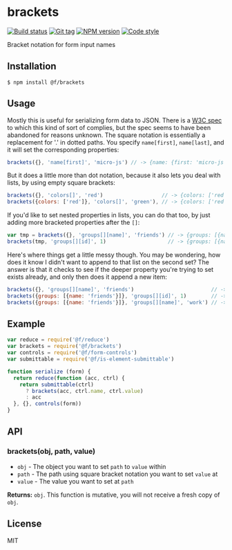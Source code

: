 
# brackets

[![Build status][travis-image]][travis-url]
[![Git tag][git-image]][git-url]
[![NPM version][npm-image]][npm-url]
[![Code style][standard-image]][standard-url]

Bracket notation for form input names

## Installation

    $ npm install @f/brackets

## Usage

Mostly this is useful for serializing form data to JSON. There is a [W3C spec](https://www.w3.org/TR/html-json-forms/) to which this kind of sort of complies, but the spec seems to have been abandoned for reasons unknown. The square notation is essentially a replacement for '.' in dotted paths. You specify `name[first]`, `name[last]`, and it will set the corresponding properties:

```js
brackets({}, 'name[first]', 'micro-js') // -> {name: {first: 'micro-js'}}
```

But it does a little more than dot notation, because it also lets you deal with lists, by using empty square brackets:

```js
brackets({}, 'colors[]', 'red')                   // -> {colors: ['red']}
brackets({colors: ['red']}, 'colors[]', 'green'), // -> {colors: ['red', 'green']}
```

If you'd like to set nested properties in lists, you can do that too, by just adding more bracketed properties after the `[]`:

```js
var tmp = brackets({}, 'groups[][name]', 'friends') // -> {groups: [{name: 'friends'}]}
brackets(tmp, 'groups[][id]', 1)                    // -> {groups: [{name: 'friends', id: 1}]}
```

Here's where things get a little messy though. You may be wondering, how does it know I didn't want to append to that list on the second set? The answer is that it checks to see if the deeper property you're trying to set exists already, and only then does it append a new item:

```js
brackets({}, 'groups[][name]', 'friends')                         // -> {groups: [{name: 'friends'}]}
brackets({groups: [{name: 'friends'}]}, 'groups[][id]', 1)        // -> {groups: [{name: 'friends', id: 1}]}
brackets({groups: [{name: 'friends'}]}, 'groups[][name]', 'work') // -> {groups: [{name: 'friends'}, {name: 'work'}]}
```

## Example

```js
var reduce = require('@f/reduce')
var brackets = require('@f/brackets')
var controls = require('@f/form-controls')
var submittable = require('@f/is-element-submittable')

function serialize (form) {
  return reduce(function (acc, ctrl) {
    return submittable(ctrl)
      ? brackets(acc, ctrl.name, ctrl.value)
      : acc
  }, {}, controls(form))
}
```

## API

### brackets(obj, path, value)

- `obj` - The object you want to set `path` to `value` within
- `path` - The path using square bracket notation you want to set `value` at
- `value` - The value you want to set at `path`

**Returns:** `obj`. This function is mutative, you will not receive a fresh copy of `obj`.

## License

MIT

[travis-image]: https://img.shields.io/travis/micro-js/brackets.svg?style=flat-square
[travis-url]: https://travis-ci.org/micro-js/brackets
[git-image]: https://img.shields.io/github/tag/micro-js/brackets.svg
[git-url]: https://github.com/micro-js/brackets
[standard-image]: https://img.shields.io/badge/code%20style-standard-brightgreen.svg?style=flat
[standard-url]: https://github.com/feross/standard
[npm-image]: https://img.shields.io/npm/v/@f/brackets.svg?style=flat-square
[npm-url]: https://npmjs.org/package/@f/brackets
